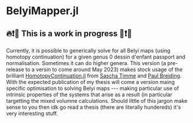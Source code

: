 # BelyiMapper.jl
## 🔥❗🚨 __This is a work in progress__ 🚨❗🔥

Currently, it is possible to generically solve for all Belyi maps (using homotopy continuation) for a given genus 0 dessin d'enfant passport and normalisation. Sometimes it can do higher genera. This version (a pre-release to a versin to come around May 2023) makes stock usage of the brilliant [HomotopyContinuation.jl](https://github.com/JuliaHomotopyContinuation/HomotopyContinuation.jl) from [Sascha Timme](https://www.saschatimme.com/about) and [Paul Breiding](https://pbrdng.github.io/index.html). With the expected publication of my thesis will come a version maing specific optimisation to solving Belyi maps --- making particular use of intrinsic properties of the systems that arise as a result (in particular targetting the mixed volumne calculations. Should little of this jargon make sense to you then idk go read a thesis (there are literally hundereds) it's very interesting stuff.
